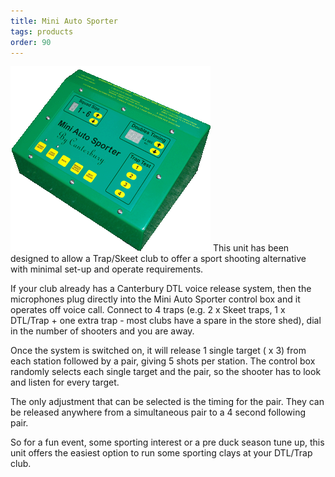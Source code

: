 ```yaml
---
title: Mini Auto Sporter 
tags: products
order: 90
---
```


![Mini Auto Sporter][1] This unit has been designed to allow a Trap/Skeet club to offer a sport shooting alternative with minimal set-up and operate requirements.
 
If your club already has a Canterbury DTL voice release system, then the microphones plug directly into the Mini Auto Sporter control box and it operates off voice call. Connect to 4 traps (e.g. 2 x Skeet traps, 1 x DTL/Trap + one extra trap - most clubs have a spare in the store shed), dial in the number of shooters and you are away.

Once the system is switched on, it will release 1 single target ( x 3) from each station followed by a pair, giving 5 shots per station. The control box randomly selects each single target and the pair, so the shooter has to look and listen for every target.

The only adjustment that can be selected is the timing for the pair. They can be released anywhere from a simultaneous pair to a 4 second following pair.

So for a fun event, some sporting interest or a pre duck season tune up, this unit offers the easiest option to run some sporting clays at your DTL/Trap club. 

[1]: images/Product_Mini_Auto_Sporter2.gif